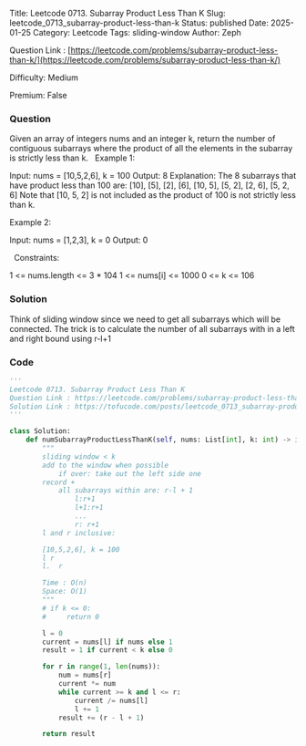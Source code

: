 Title: Leetcode 0713. Subarray Product Less Than K
Slug: leetcode_0713_subarray-product-less-than-k
Status: published
Date: 2025-01-25
Category: Leetcode
Tags: sliding-window
Author: Zeph

Question Link : [https://leetcode.com/problems/subarray-product-less-than-k/](https://leetcode.com/problems/subarray-product-less-than-k/)

Difficulty: Medium

Premium: False

### Question
Given an array of integers nums and an integer k, return the number of contiguous subarrays where the product of all the elements in the subarray is strictly less than k.
 
Example 1:

Input: nums = [10,5,2,6], k = 100
Output: 8
Explanation: The 8 subarrays that have product less than 100 are:
[10], [5], [2], [6], [10, 5], [5, 2], [2, 6], [5, 2, 6]
Note that [10, 5, 2] is not included as the product of 100 is not strictly less than k.

Example 2:

Input: nums = [1,2,3], k = 0
Output: 0

 
Constraints:

1 <= nums.length <= 3 * 104
1 <= nums[i] <= 1000
0 <= k <= 106

### Solution

Think of sliding window since we need to get all subarrays which will be connected. The trick is to calculate the number of all subarrays with in a left and right bound using r-l+1

### Code
```python
'''
Leetcode 0713. Subarray Product Less Than K
Question Link : https://leetcode.com/problems/subarray-product-less-than-k/
Solution Link : https://tofucode.com/posts/leetcode_0713_subarray-product-less-than-k.html
'''

class Solution:
    def numSubarrayProductLessThanK(self, nums: List[int], k: int) -> int:
        """
        sliding window < k
        add to the window when possible
            if over: take out the left side one
        record +
            all subarrays within are: r-l + 1
                l:r+1
                l+1:r+1
                ...
                r: r+1
        l and r inclusive:

        [10,5,2,6], k = 100
        l r
        l.  r

        Time : O(n)
        Space: O(1)
        """
        # if k <= 0:
        #     return 0

        l = 0
        current = nums[l] if nums else 1
        result = 1 if current < k else 0

        for r in range(1, len(nums)):
            num = nums[r]
            current *= num
            while current >= k and l <= r:
                current /= nums[l]
                l += 1
            result += (r - l + 1)

        return result


```

